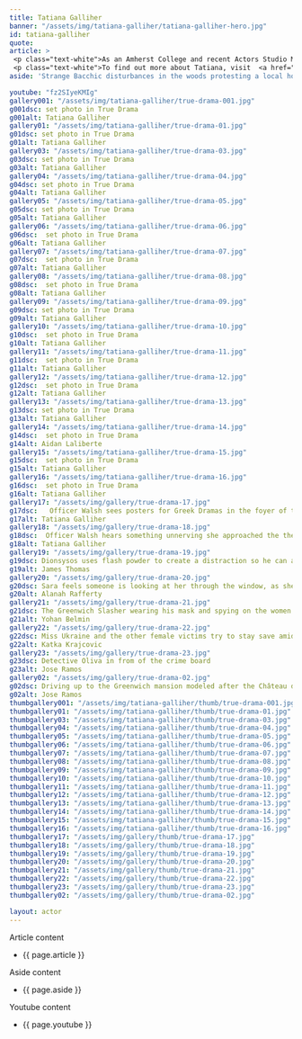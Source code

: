 ```yaml
---
title: Tatiana Galliher
banner: "/assets/img/tatiana-galliher/tatiana-galliher-hero.jpg"
id: tatiana-galliher
quote: 
article: >
 <p class="text-white">As an Amherst College and recent Actors Studio MFA graduate, Tatiana was a natural choice to take on the role of rooky Officer Walsh. Asked about the film, Tatiana explains, “I had just finished spending semesters of grad school studying Greek dramatic history and was very fresh with my sense of theatre and performance as being very community-driven and educational as much as it was entertaining. A lot of early drama is a highly emotional experience for both the performer and the audience; one of the reasons they never committed acts of violence on stage was the painful visceral effect it could have on the audience... When I had the chance to read the screenplay, I found it bore many similarities to theatre and appreciated the effort that went into the writing of such a story. I was certainly attached to the journey of Ailish, struggling to fill the shoes of a traditionally male career and living up to the personal expectations of her own role models without losing the sensitive qualities that make her a better human being. I'm very interested in projects that challenge an individual to find the balance of their own masculine and feminine qualities, as every human has and needs both, no matter what gender or sex you are. I think this film has a lot of play with those elements and explores how unhealthy we become without balance."</p>
 <p class="text-white">To find out more about Tatiana, visit  <a href="https://www.titaniagalliher.com/" target="_blank" class="underline mail-link">www.titaniagalliher.com</a></p>
aside: 'Strange Bacchic disturbances in the woods protesting a local horror movie prompt a police investigation. A shadowy figure emerges.  Calling himself the God of Drama, he believes that he can achieve the seemingly impossible goal of returning drama to its original purpose – of preparing citizens for leadership in democracy. As the horror movie spirals out of control, and the Bacchae are consumed in violence - can officer Ailish Walsh discern the truth before a gruesome Greek drama unfolds? <br><br> Director James Thomas creates a Greek tragedy for our time. A horror story that looks at the original role of drama – as the companion invention of democracy – to shed light on how modern media is still working in our lives, in hidden ways, to rip us apart. True Drama is an alarm – a rare moment of clarity – a terrifying jolt - and an invitation to enjoy the true transcendental power of drama to help us envision a better Democracy. '

youtube: "fz2SIyeKMIg"
gallery001: "/assets/img/tatiana-galliher/true-drama-001.jpg"
g001dsc: set photo in True Drama
g001alt: Tatiana Galliher 
gallery01: "/assets/img/tatiana-galliher/true-drama-01.jpg"
g01dsc: set photo in True Drama  
g01alt: Tatiana Galliher
gallery03: "/assets/img/tatiana-galliher/true-drama-03.jpg"
g03dsc: set photo in True Drama
g03alt: Tatiana Galliher
gallery04: "/assets/img/tatiana-galliher/true-drama-04.jpg"
g04dsc: set photo in True Drama 
g04alt: Tatiana Galliher
gallery05: "/assets/img/tatiana-galliher/true-drama-05.jpg"
g05dsc: set photo in True Drama
g05alt: Tatiana Galliher 
gallery06: "/assets/img/tatiana-galliher/true-drama-06.jpg"
g06dsc:  set photo in True Drama
g06alt: Tatiana Galliher  
gallery07: "/assets/img/tatiana-galliher/true-drama-07.jpg"
g07dsc:  set photo in True Drama
g07alt: Tatiana Galliher  
gallery08: "/assets/img/tatiana-galliher/true-drama-08.jpg"
g08dsc:  set photo in True Drama
g08alt: Tatiana Galliher
gallery09: "/assets/img/tatiana-galliher/true-drama-09.jpg"
g09dsc: set photo in True Drama 
g09alt: Tatiana Galliher
gallery10: "/assets/img/tatiana-galliher/true-drama-10.jpg"
g10dsc:  set photo in True Drama
g10alt: Tatiana Galliher  
gallery11: "/assets/img/tatiana-galliher/true-drama-11.jpg"
g11dsc:  set photo in True Drama 
g11alt: Tatiana Galliher
gallery12: "/assets/img/tatiana-galliher/true-drama-12.jpg"
g12dsc:  set photo in True Drama 
g12alt: Tatiana Galliher
gallery13: "/assets/img/tatiana-galliher/true-drama-13.jpg"
g13dsc: set photo in True Drama
g13alt: Tatiana Galliher
gallery14: "/assets/img/tatiana-galliher/true-drama-14.jpg"
g14dsc:  set photo in True Drama
g14alt: Aidan Laliberte  
gallery15: "/assets/img/tatiana-galliher/true-drama-15.jpg"
g15dsc:  set photo in True Drama
g15alt: Tatiana Galliher
gallery16: "/assets/img/tatiana-galliher/true-drama-16.jpg"
g16dsc:  set photo in True Drama 
g16alt: Tatiana Galliher
gallery17: "/assets/img/gallery/true-drama-17.jpg"
g17dsc:   Officer Walsh sees posters for Greek Dramas in the foyer of the theater at the abandoned sanitarium 
g17alt: Tatiana Galliher 
gallery18: "/assets/img/gallery/true-drama-18.jpg"
g18dsc:  Officer Walsh hears something unnerving she approached the theater stage 
g18alt: Tatiana Galliher  
gallery19: "/assets/img/gallery/true-drama-19.jpg"
g19dsc: Dionsysos uses flash powder to create a distraction so he can avoid being tased by police
g19alt: James Thomas
gallery20: "/assets/img/gallery/true-drama-20.jpg"
g20dsc: Sara feels someone is looking at her through the window, as she showers in the Slasher's house
g20alt: Alanah Rafferty
gallery21: "/assets/img/gallery/true-drama-21.jpg"
g21dsc: The Greenwich Slasher wearing his mask and spying on the women in the shower
g21alt: Yohan Belmin
gallery22: "/assets/img/gallery/true-drama-22.jpg"
g22dsc: Miss Ukraine and the other female victims try to stay save amid the chaos on set
g22alt: Katka Krajcovic 
gallery23: "/assets/img/gallery/true-drama-23.jpg"
g23dsc: Detective Oliva in from of the crime board
g23alt: Jose Ramos
gallery02: "/assets/img/gallery/true-drama-02.jpg"
g02dsc: Driving up to the Greenwich mansion modeled after the Château de Malmaison in French
g02alt: Jose Ramos
thumbgallery001: "/assets/img/tatiana-galliher/thumb/true-drama-001.jpg"
thumbgallery01: "/assets/img/tatiana-galliher/thumb/true-drama-01.jpg"
thumbgallery03: "/assets/img/tatiana-galliher/thumb/true-drama-03.jpg"
thumbgallery04: "/assets/img/tatiana-galliher/thumb/true-drama-04.jpg"
thumbgallery05: "/assets/img/tatiana-galliher/thumb/true-drama-05.jpg"
thumbgallery06: "/assets/img/tatiana-galliher/thumb/true-drama-06.jpg"
thumbgallery07: "/assets/img/tatiana-galliher/thumb/true-drama-07.jpg"
thumbgallery08: "/assets/img/tatiana-galliher/thumb/true-drama-08.jpg"
thumbgallery09: "/assets/img/tatiana-galliher/thumb/true-drama-09.jpg"
thumbgallery10: "/assets/img/tatiana-galliher/thumb/true-drama-10.jpg"
thumbgallery11: "/assets/img/tatiana-galliher/thumb/true-drama-11.jpg"
thumbgallery12: "/assets/img/tatiana-galliher/thumb/true-drama-12.jpg"
thumbgallery13: "/assets/img/tatiana-galliher/thumb/true-drama-13.jpg"
thumbgallery14: "/assets/img/tatiana-galliher/thumb/true-drama-14.jpg"
thumbgallery15: "/assets/img/tatiana-galliher/thumb/true-drama-15.jpg"
thumbgallery16: "/assets/img/tatiana-galliher/thumb/true-drama-16.jpg"
thumbgallery17: "/assets/img/gallery/thumb/true-drama-17.jpg"
thumbgallery18: "/assets/img/gallery/thumb/true-drama-18.jpg"
thumbgallery19: "/assets/img/gallery/thumb/true-drama-19.jpg"
thumbgallery20: "/assets/img/gallery/thumb/true-drama-20.jpg"
thumbgallery21: "/assets/img/gallery/thumb/true-drama-21.jpg"
thumbgallery22: "/assets/img/gallery/thumb/true-drama-22.jpg"
thumbgallery23: "/assets/img/gallery/thumb/true-drama-23.jpg"
thumbgallery02: "/assets/img/gallery/thumb/true-drama-02.jpg"

layout: actor
---
```


Article content
* {{ page.article }}

Aside content
* {{ page.aside }}

Youtube content
* {{ page.youtube }}

